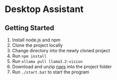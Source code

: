 # Desktop Assistant

## Getting Started
1. Install node.js and npm
2. Clone the project locally
3. Change directory into the newly cloned project
4. Run `npm install`
5. Run `ollama pull llama3.2-vision`
6. Download and unzip [nwjs](https://nwjs.io/) into the project folder
7. Run `./start.bat` to start the program
